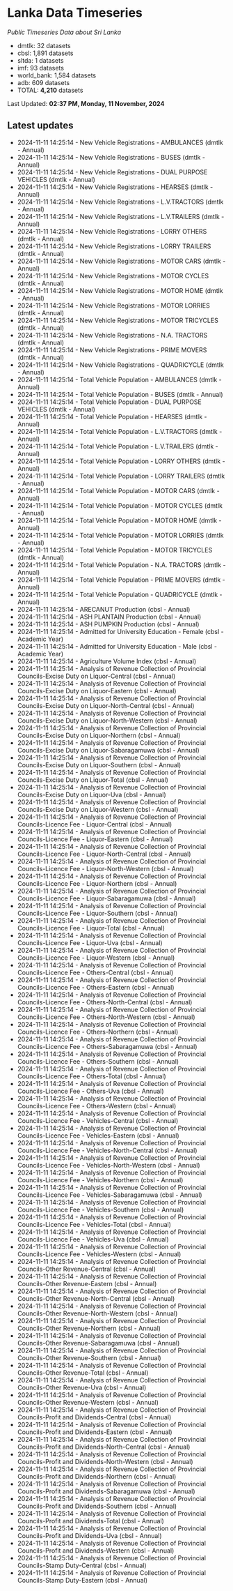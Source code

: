 # Lanka Data Timeseries
*Public Timeseries Data about Sri Lanka*

* dmtlk: 32 datasets
* cbsl: 1,891 datasets
* sltda: 1 datasets
* imf: 93 datasets
* world_bank: 1,584 datasets
* adb: 609 datasets
* TOTAL: **4,210** datasets

Last Updated: **02:37 PM, Monday, 11 November, 2024**

## Latest updates

* 2024-11-11 14:25:14 - New Vehicle Registrations - AMBULANCES (dmtlk - Annual)
* 2024-11-11 14:25:14 - New Vehicle Registrations - BUSES (dmtlk - Annual)
* 2024-11-11 14:25:14 - New Vehicle Registrations - DUAL PURPOSE VEHICLES (dmtlk - Annual)
* 2024-11-11 14:25:14 - New Vehicle Registrations - HEARSES (dmtlk - Annual)
* 2024-11-11 14:25:14 - New Vehicle Registrations - L.V.TRACTORS (dmtlk - Annual)
* 2024-11-11 14:25:14 - New Vehicle Registrations - L.V.TRAILERS (dmtlk - Annual)
* 2024-11-11 14:25:14 - New Vehicle Registrations - LORRY OTHERS (dmtlk - Annual)
* 2024-11-11 14:25:14 - New Vehicle Registrations - LORRY TRAILERS (dmtlk - Annual)
* 2024-11-11 14:25:14 - New Vehicle Registrations - MOTOR CARS (dmtlk - Annual)
* 2024-11-11 14:25:14 - New Vehicle Registrations - MOTOR CYCLES (dmtlk - Annual)
* 2024-11-11 14:25:14 - New Vehicle Registrations - MOTOR HOME (dmtlk - Annual)
* 2024-11-11 14:25:14 - New Vehicle Registrations - MOTOR LORRIES (dmtlk - Annual)
* 2024-11-11 14:25:14 - New Vehicle Registrations - MOTOR TRICYCLES (dmtlk - Annual)
* 2024-11-11 14:25:14 - New Vehicle Registrations - N.A. TRACTORS (dmtlk - Annual)
* 2024-11-11 14:25:14 - New Vehicle Registrations - PRIME MOVERS (dmtlk - Annual)
* 2024-11-11 14:25:14 - New Vehicle Registrations - QUADRICYCLE (dmtlk - Annual)
* 2024-11-11 14:25:14 - Total Vehicle Population - AMBULANCES (dmtlk - Annual)
* 2024-11-11 14:25:14 - Total Vehicle Population - BUSES (dmtlk - Annual)
* 2024-11-11 14:25:14 - Total Vehicle Population - DUAL PURPOSE VEHICLES (dmtlk - Annual)
* 2024-11-11 14:25:14 - Total Vehicle Population - HEARSES (dmtlk - Annual)
* 2024-11-11 14:25:14 - Total Vehicle Population - L.V.TRACTORS (dmtlk - Annual)
* 2024-11-11 14:25:14 - Total Vehicle Population - L.V.TRAILERS (dmtlk - Annual)
* 2024-11-11 14:25:14 - Total Vehicle Population - LORRY OTHERS (dmtlk - Annual)
* 2024-11-11 14:25:14 - Total Vehicle Population - LORRY TRAILERS (dmtlk - Annual)
* 2024-11-11 14:25:14 - Total Vehicle Population - MOTOR CARS (dmtlk - Annual)
* 2024-11-11 14:25:14 - Total Vehicle Population - MOTOR CYCLES (dmtlk - Annual)
* 2024-11-11 14:25:14 - Total Vehicle Population - MOTOR HOME (dmtlk - Annual)
* 2024-11-11 14:25:14 - Total Vehicle Population - MOTOR LORRIES (dmtlk - Annual)
* 2024-11-11 14:25:14 - Total Vehicle Population - MOTOR TRICYCLES (dmtlk - Annual)
* 2024-11-11 14:25:14 - Total Vehicle Population - N.A. TRACTORS (dmtlk - Annual)
* 2024-11-11 14:25:14 - Total Vehicle Population - PRIME MOVERS (dmtlk - Annual)
* 2024-11-11 14:25:14 - Total Vehicle Population - QUADRICYCLE (dmtlk - Annual)
* 2024-11-11 14:25:14 - ARECANUT Production (cbsl - Annual)
* 2024-11-11 14:25:14 - ASH PLANTAIN Production (cbsl - Annual)
* 2024-11-11 14:25:14 - ASH PUMPKIN Production (cbsl - Annual)
* 2024-11-11 14:25:14 - Admitted for University Education - Female (cbsl - Academic Year)
* 2024-11-11 14:25:14 - Admitted for University Education - Male (cbsl - Academic Year)
* 2024-11-11 14:25:14 - Agriculture Volume Index (cbsl - Annual)
* 2024-11-11 14:25:14 - Analysis of Revenue Collection of Provincial Councils-Excise Duty on Liquor-Central (cbsl - Annual)
* 2024-11-11 14:25:14 - Analysis of Revenue Collection of Provincial Councils-Excise Duty on Liquor-Eastern (cbsl - Annual)
* 2024-11-11 14:25:14 - Analysis of Revenue Collection of Provincial Councils-Excise Duty on Liquor-North-Central (cbsl - Annual)
* 2024-11-11 14:25:14 - Analysis of Revenue Collection of Provincial Councils-Excise Duty on Liquor-North-Western (cbsl - Annual)
* 2024-11-11 14:25:14 - Analysis of Revenue Collection of Provincial Councils-Excise Duty on Liquor-Northern (cbsl - Annual)
* 2024-11-11 14:25:14 - Analysis of Revenue Collection of Provincial Councils-Excise Duty on Liquor-Sabaragamuwa (cbsl - Annual)
* 2024-11-11 14:25:14 - Analysis of Revenue Collection of Provincial Councils-Excise Duty on Liquor-Southern (cbsl - Annual)
* 2024-11-11 14:25:14 - Analysis of Revenue Collection of Provincial Councils-Excise Duty on Liquor-Total (cbsl - Annual)
* 2024-11-11 14:25:14 - Analysis of Revenue Collection of Provincial Councils-Excise Duty on Liquor-Uva (cbsl - Annual)
* 2024-11-11 14:25:14 - Analysis of Revenue Collection of Provincial Councils-Excise Duty on Liquor-Western (cbsl - Annual)
* 2024-11-11 14:25:14 - Analysis of Revenue Collection of Provincial Councils-Licence Fee - Liquor-Central (cbsl - Annual)
* 2024-11-11 14:25:14 - Analysis of Revenue Collection of Provincial Councils-Licence Fee - Liquor-Eastern (cbsl - Annual)
* 2024-11-11 14:25:14 - Analysis of Revenue Collection of Provincial Councils-Licence Fee - Liquor-North-Central (cbsl - Annual)
* 2024-11-11 14:25:14 - Analysis of Revenue Collection of Provincial Councils-Licence Fee - Liquor-North-Western (cbsl - Annual)
* 2024-11-11 14:25:14 - Analysis of Revenue Collection of Provincial Councils-Licence Fee - Liquor-Northern (cbsl - Annual)
* 2024-11-11 14:25:14 - Analysis of Revenue Collection of Provincial Councils-Licence Fee - Liquor-Sabaragamuwa (cbsl - Annual)
* 2024-11-11 14:25:14 - Analysis of Revenue Collection of Provincial Councils-Licence Fee - Liquor-Southern (cbsl - Annual)
* 2024-11-11 14:25:14 - Analysis of Revenue Collection of Provincial Councils-Licence Fee - Liquor-Total (cbsl - Annual)
* 2024-11-11 14:25:14 - Analysis of Revenue Collection of Provincial Councils-Licence Fee - Liquor-Uva (cbsl - Annual)
* 2024-11-11 14:25:14 - Analysis of Revenue Collection of Provincial Councils-Licence Fee - Liquor-Western (cbsl - Annual)
* 2024-11-11 14:25:14 - Analysis of Revenue Collection of Provincial Councils-Licence Fee - Others-Central (cbsl - Annual)
* 2024-11-11 14:25:14 - Analysis of Revenue Collection of Provincial Councils-Licence Fee - Others-Eastern (cbsl - Annual)
* 2024-11-11 14:25:14 - Analysis of Revenue Collection of Provincial Councils-Licence Fee - Others-North-Central (cbsl - Annual)
* 2024-11-11 14:25:14 - Analysis of Revenue Collection of Provincial Councils-Licence Fee - Others-North-Western (cbsl - Annual)
* 2024-11-11 14:25:14 - Analysis of Revenue Collection of Provincial Councils-Licence Fee - Others-Northern (cbsl - Annual)
* 2024-11-11 14:25:14 - Analysis of Revenue Collection of Provincial Councils-Licence Fee - Others-Sabaragamuwa (cbsl - Annual)
* 2024-11-11 14:25:14 - Analysis of Revenue Collection of Provincial Councils-Licence Fee - Others-Southern (cbsl - Annual)
* 2024-11-11 14:25:14 - Analysis of Revenue Collection of Provincial Councils-Licence Fee - Others-Total (cbsl - Annual)
* 2024-11-11 14:25:14 - Analysis of Revenue Collection of Provincial Councils-Licence Fee - Others-Uva (cbsl - Annual)
* 2024-11-11 14:25:14 - Analysis of Revenue Collection of Provincial Councils-Licence Fee - Others-Western (cbsl - Annual)
* 2024-11-11 14:25:14 - Analysis of Revenue Collection of Provincial Councils-Licence Fee - Vehicles-Central (cbsl - Annual)
* 2024-11-11 14:25:14 - Analysis of Revenue Collection of Provincial Councils-Licence Fee - Vehicles-Eastern (cbsl - Annual)
* 2024-11-11 14:25:14 - Analysis of Revenue Collection of Provincial Councils-Licence Fee - Vehicles-North-Central (cbsl - Annual)
* 2024-11-11 14:25:14 - Analysis of Revenue Collection of Provincial Councils-Licence Fee - Vehicles-North-Western (cbsl - Annual)
* 2024-11-11 14:25:14 - Analysis of Revenue Collection of Provincial Councils-Licence Fee - Vehicles-Northern (cbsl - Annual)
* 2024-11-11 14:25:14 - Analysis of Revenue Collection of Provincial Councils-Licence Fee - Vehicles-Sabaragamuwa (cbsl - Annual)
* 2024-11-11 14:25:14 - Analysis of Revenue Collection of Provincial Councils-Licence Fee - Vehicles-Southern (cbsl - Annual)
* 2024-11-11 14:25:14 - Analysis of Revenue Collection of Provincial Councils-Licence Fee - Vehicles-Total (cbsl - Annual)
* 2024-11-11 14:25:14 - Analysis of Revenue Collection of Provincial Councils-Licence Fee - Vehicles-Uva (cbsl - Annual)
* 2024-11-11 14:25:14 - Analysis of Revenue Collection of Provincial Councils-Licence Fee - Vehicles-Western (cbsl - Annual)
* 2024-11-11 14:25:14 - Analysis of Revenue Collection of Provincial Councils-Other Revenue-Central (cbsl - Annual)
* 2024-11-11 14:25:14 - Analysis of Revenue Collection of Provincial Councils-Other Revenue-Eastern (cbsl - Annual)
* 2024-11-11 14:25:14 - Analysis of Revenue Collection of Provincial Councils-Other Revenue-North-Central (cbsl - Annual)
* 2024-11-11 14:25:14 - Analysis of Revenue Collection of Provincial Councils-Other Revenue-North-Western (cbsl - Annual)
* 2024-11-11 14:25:14 - Analysis of Revenue Collection of Provincial Councils-Other Revenue-Northern (cbsl - Annual)
* 2024-11-11 14:25:14 - Analysis of Revenue Collection of Provincial Councils-Other Revenue-Sabaragamuwa (cbsl - Annual)
* 2024-11-11 14:25:14 - Analysis of Revenue Collection of Provincial Councils-Other Revenue-Southern (cbsl - Annual)
* 2024-11-11 14:25:14 - Analysis of Revenue Collection of Provincial Councils-Other Revenue-Total (cbsl - Annual)
* 2024-11-11 14:25:14 - Analysis of Revenue Collection of Provincial Councils-Other Revenue-Uva (cbsl - Annual)
* 2024-11-11 14:25:14 - Analysis of Revenue Collection of Provincial Councils-Other Revenue-Western (cbsl - Annual)
* 2024-11-11 14:25:14 - Analysis of Revenue Collection of Provincial Councils-Profit and Dividends-Central (cbsl - Annual)
* 2024-11-11 14:25:14 - Analysis of Revenue Collection of Provincial Councils-Profit and Dividends-Eastern (cbsl - Annual)
* 2024-11-11 14:25:14 - Analysis of Revenue Collection of Provincial Councils-Profit and Dividends-North-Central (cbsl - Annual)
* 2024-11-11 14:25:14 - Analysis of Revenue Collection of Provincial Councils-Profit and Dividends-North-Western (cbsl - Annual)
* 2024-11-11 14:25:14 - Analysis of Revenue Collection of Provincial Councils-Profit and Dividends-Northern (cbsl - Annual)
* 2024-11-11 14:25:14 - Analysis of Revenue Collection of Provincial Councils-Profit and Dividends-Sabaragamuwa (cbsl - Annual)
* 2024-11-11 14:25:14 - Analysis of Revenue Collection of Provincial Councils-Profit and Dividends-Southern (cbsl - Annual)
* 2024-11-11 14:25:14 - Analysis of Revenue Collection of Provincial Councils-Profit and Dividends-Total (cbsl - Annual)
* 2024-11-11 14:25:14 - Analysis of Revenue Collection of Provincial Councils-Profit and Dividends-Uva (cbsl - Annual)
* 2024-11-11 14:25:14 - Analysis of Revenue Collection of Provincial Councils-Profit and Dividends-Western (cbsl - Annual)
* 2024-11-11 14:25:14 - Analysis of Revenue Collection of Provincial Councils-Stamp Duty-Central (cbsl - Annual)
* 2024-11-11 14:25:14 - Analysis of Revenue Collection of Provincial Councils-Stamp Duty-Eastern (cbsl - Annual)